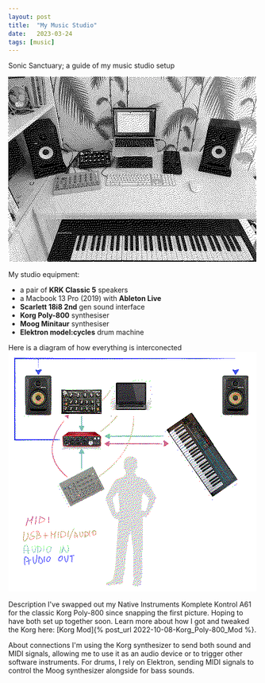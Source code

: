 ```yaml
---
layout: post
title:  "My Music Studio"
date:   2023-03-24
tags: [music]
---
```


Sonic Sanctuary; a guide of my music studio setup

![studio](/images/studio.png)

My studio equipment:
- a pair of **KRK Classic 5** speakers
- a Macbook 13 Pro (2019) with **Ableton Live**
- **Scarlett 18i8 2nd** gen sound interface
- **Korg Poly-800** synthesiser
- **Moog Minitaur** synthesiser
- **Elektron model:cycles** drum machine

Here is a diagram of how everything is interconected
![diagram](/images/diagram.png)

Description
I've swapped out my Native Instruments Komplete Kontrol A61 for the classic Korg Poly-800 since snapping the first picture. Hoping to have both set up together soon. Learn more about how I got and tweaked the Korg here: [Korg Mod]{% post_url 2022-10-08-Korg_Poly-800_Mod %}.

About connections
I'm using the Korg synthesizer to send both sound and MIDI signals, allowing me to use it as an audio device or to trigger other software instruments.
For drums, I rely on Elektron, sending MIDI signals to control the Moog synthesizer alongside for bass sounds.

